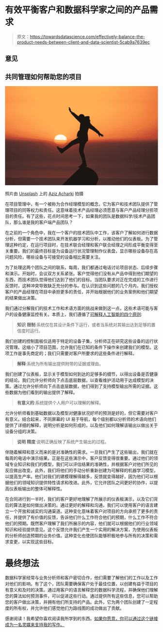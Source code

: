 # 有效平衡客户和数据科学家之间的产品需求

> 原文：<https://towardsdatascience.com/effectively-balance-the-product-needs-between-client-and-data-scientist-5cab9a7639ec>

## 意见

## 共同管理如何帮助您的项目

![](img/b0819218a299ad3342c4cc3d11353b64.png)

照片由 [Unsplash](https://unsplash.com?utm_source=medium&utm_medium=referral) 上的 [Aziz Acharki](https://unsplash.com/@acharki95?utm_source=medium&utm_medium=referral) 拍摄

在项目管理中，有一个被称为合作经理模型的概念，它为客户和技术团队提供了管理项目的同等权力和责任。这意味着技术产品经理必须愿意与客户产品经理分担项目的责任。有了这些，花点时间思考一下，如果我的团队是数据科学/技术产品团队，那么谁是我的客户端产品团队？

在之前的一个角色中，我在一个客户的技术团队中工作，该客户了解如何进行数据分析，但需要一个技术团队来开发机器学习和分析，以推动他们的仪表板。为了管理这种约定，在运行项目时，在技术联合经理和客户联合经理之间形成平衡变得至关重要。我们的最终目标是为设备运行状况管理制作仪表盘，显示哪些设备存在高问题风险，哪些设备与可接受的设备相比需要关注。

为了处理这两个团队之间的联系，每周，我们都通过电话讨论项目状态、后续步骤和演示。开始时，会议双方关系紧张。客户觉得他们没有从产品中得到他们期望的东西，而技术团队觉得他们达到了他们的目标。当团队要求对正在完成的工作进行反馈时，这种冲突导致缺乏充分的参与。在认识到这些问题的几个月内，我们授权客户的产品经理在项目中承担更多的责任，并开始根据他们的业务案例和他们期望的结果做出决策。

我们通过分解我们的技术工作和术语方面的挑战来做到这一点，这些术语可能与客户的设备健康监控有关。本质上，我们遵循了[可解释人工智能的四个原则](https://www.nist.gov/publications/four-principles-explainable-artificial-intelligence):

> **知识** **限制**:系统仅在其设计条件下运行，或者当系统对其输出达到足够的置信度时运行。

我们创建的控制面板仅适用于特定的设备子集，分析师正在研究这些设备的运行状况管理。这缩小了项目范围，允许我们在已知的条件下操作来创建我们的模型。这项工作是事先商定的；我们只需要对客户所要求的这些条件进行解释。

> **解释**:系统为所有输出提供附带的证据或理由。

我们创建了仪表板，显示关于模型如何到达的足够多的细节，以得出设备是否健康的结论。我们允许分析师向下点击底层数据，以查看维护活动用于达成模型的决策。通过允许分析师向下点击底层数据，他们得到了支持模型输出所需的证据。这些数据为他们看到的输出提供了解释。

> **有意义的**:系统提供个人用户可以理解的解释。

允许分析师看到基础数据以及模型对健康状况好坏的预测是好的，但它需要对客户有意义。结合起来，不同屏幕的 UI 易于导航，每个级别都以分析师的术语向他们提供了详细的解释，说明分析是如何形成的，以及他们如何理解该输出以做出关于设备分组的决策。

> **说明** **精度**:说明正确反映了系统产生输出的过程。

伴随着解释和意义而来的是对准确性的需求。一旦我们产生了这些输出，我们就在每周的电话中演示结果。正是在这些演示中，客户反馈变得很重要。通过他们的领域专业知识和我们的模型，我们可以评估结果的准确性，并根据客户对他们所见的反应做出改变。此外，我们将他们的手动分析重新创建为可解释的机器学习模型，以提高生产率。他们对我们的建模理解得越多，反馈就变得越好，因为他们可以根据他们的领域知识提供特性请求和改进。此外，它允许团队之间更好的协作，以提高仪表板输出的整体可解释性。

在合同进行到一半时，我们的客户更好地理解了所展示的仪表板演示，以及它们背后的算法是如何做出决策的。通过更好的解释和沟通，我们可以使用客户的语言建立一个开放和诚实的沟通渠道。这种变化意味着客户对项目的方向承担了更多的责任，并提供了有价值的反馈，告诉他们什么工作符合他们的预期，什么工作不符合他们的预期。既然客户理解了我们所展示的内容，他们就可以根据他们的行业领域知识和经验提供意见。这个反馈允许我们产生一个实用的解决方案，为使用仪表板的分析师创造预期的业务价值。这种变化也使团队能够积极地参与所有的决策和需求变更，以实现这些目标。

# **最终想法**

数据科学家经常与业务分析师和客户密切合作，他们需要了解他们的工作以及工作对他们的影响。有了这个，团队需要确保客户处于最佳位置，以创建有益于项目的有意义和及时的决策。通过用客户的语言解释您的数据科学流程，并确保他们理解您的算法如何预测事件，可以促进这些行动。通过提供所有这些信息，您可以帮助您的客户做出决策，并拥有他们所支持的产品。此外，它为两个团队创建了一定程度的所有权，并允许他们感觉他们为路线图的成功做出了贡献。

感谢阅读！我希望你喜欢阅读我所学到的东西。[如果你愿意，你可以通过这个链接成为一名灵媒来支持我的写作。](https://rjday.medium.com/membership)